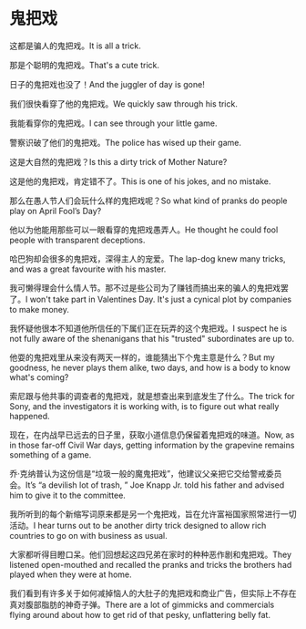 # 鬼把戏

<p><span class="chinese">这都是骗人的鬼把戏。</span><span class="english">It is all a trick.</span></p>

<p><span class="chinese">那是个聪明的鬼把戏。</span><span class="english">That's a cute trick.</span></p>

<p><span class="chinese">日子的鬼把戏也没了！</span><span class="english">And the juggler of day is gone!</span></p>

<p><span class="chinese">我们很快看穿了他的鬼把戏。</span><span class="english">We quickly saw through his trick.</span></p>

<p><span class="chinese">我能看穿你的鬼把戏。</span><span class="english">I can see through your little game.</span></p>

<p><span class="chinese">警察识破了他们的鬼把戏。</span><span class="english">The police has wised up their game.</span></p>

<p><span class="chinese">这是大自然的鬼把戏？</span><span class="english">Is this a dirty trick of Mother Nature?</span></p>

<p><span class="chinese">这是他的鬼把戏，肯定错不了。</span><span class="english">This is one of his jokes, and no mistake.</span></p>

<p><span class="chinese">那么在愚人节人们会玩什么样的鬼把戏呢？</span><span class="english">So what kind of pranks do people play on April Fool’s Day?</span></p>

<p><span class="chinese">他以为他能用那些可以一眼看穿的鬼把戏愚弄人。</span><span class="english">He thought he could fool people with transparent deceptions.</span></p>

<p><span class="chinese">哈巴狗却会很多的鬼把戏，深得主人的宠爱。</span><span class="english">The lap-dog knew many tricks, and was a great favourite with his master.</span></p>

<p><span class="chinese">我可懒得理会什么情人节。那不过是些公司为了赚钱而搞出来的骗人的鬼把戏罢了。</span><span class="english">I won't take part in Valentines Day. It's just a cynical plot by companies to make money.</span></p>

<p><span class="chinese">我怀疑他很本不知道他所信任的下属们正在玩弄的这个鬼把戏。</span><span class="english">I suspect he is not fully aware of the shenanigans that his "trusted" subordinates are up to.</span></p>

<p><span class="chinese">他耍的鬼把戏里从来没有两天一样的，谁能猜出下个鬼主意是什么？</span><span class="english">But my goodness, he never plays them alike, two days, and how is a body to know what's coming?</span></p>

<p><span class="chinese">索尼跟与他共事的调查者的鬼把戏，就是想查出来到底发生了什么。</span><span class="english">The trick for Sony, and the investigators it is working with, is to figure out what really happened.</span></p>

<p><span class="chinese">现在，在内战早已远去的日子里，获取小道信息仍保留着鬼把戏的味道。</span><span class="english">Now, as in those far-off Civil War days, getting information by the grapevine remains something of a game.</span></p>

<p><span class="chinese">乔·克纳普认为这份信是“垃圾一般的魔鬼把戏”，他建议父亲把它交给警戒委员会。</span><span class="english">It’s “a devilish lot of trash, ” Joe Knapp Jr. told his father and advised him to give it to the committee.</span></p>

<p><span class="chinese">我所听到的每个新缩写词原来都是另一个鬼把戏，旨在允许富裕国家照常进行一切活动。</span><span class="english">I hear turns out to be another dirty trick designed to allow rich countries to go on with business as usual.</span></p>

<p><span class="chinese">大家都听得目瞪口呆。他们回想起这四兄弟在家时的种种恶作剧和鬼把戏。</span><span class="english">They listened open-mouthed and recalled the pranks and tricks the brothers had played when they were at home.</span></p>

<p><span class="chinese">我们看到有许多关于如何减掉恼人的大肚子的鬼把戏和商业广告，但实际上不存在真对腹部脂肪的神奇子弹。</span><span class="english">There are a lot of gimmicks and commercials flying around about how to get rid of that pesky, unflattering belly fat.</span></p>

